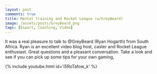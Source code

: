 ```yaml
---
layout: post
comments: true
title: Mental training and Rocket League (w/GreyBeard)
image: /assets/posts/GreyBeard.png
tags: [Esport, Coaching, Video]
---
```


It was a real pleasure to talk to @GreyBeard (Ryan Hogarth) from South Africa.
Ryan is an excellent video blog host, caster and Rocket League enthusiast.
Great questions and a pleasant conversation. Take a look and see if you can
pick up some tips for your own gaming, 

{% include youtube.html id='i5RoTafow_k' %}
